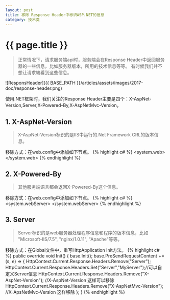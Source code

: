 ```yaml
---
layout: post
title: 移除 Response Header中标识ASP.NET的信息
category: 技术类
---
```


{{ page.title }}
===

> 正常情况下，请求服务端api时，服务端会在Response Header中返回服务器的一些信息，比如服务器版本，所用的技术信息等等。  有时候我们并不想让请求端看到这些信息。

![ResponsHeader]({{ BASE_PATH }}/articles/assets/images/2017-doc/response-header.png)
  
使用.NET框架时，我们关注的Response Header主要是四个：X-AspNet-Version,Server,X-Powered-By,X-AspNetMvc-Version。
  
## 1. X-AspNet-Version

> X-AspNet-Version标识的是IIS中运行的.Net Framework CRL的版本信息。

移除方式：在web.config中添加如下节点。
{% highlight c# %}
<system.web>
	<httpRuntime enableVersionHeader="false"></httpRuntime>  
</system.web>
{% endhighlight %}
## 2. X-Powered-By
> 其他服务端语言都会返回X-Powered-By这个信息。

移除方式：在web.config中添加如下节点。
{% highlight c# %}
<system.webServer>
<httpProtocol>
	<customHeaders>
		<remove name="X-Powered-By"></remove>
	</customHeaders>
	</httpProtocol>
</system.webServer>
{% endhighlight %}
## 3. Server
> Server标识的是web服务器处理程序信息和程序的版本信息，比如 "Microsoft-IIS/7.5", "nginx/1.0.11", "Apache"等等。

移除方式：在Global文件中，重写HttpApplication Init方法。
{% highlight c# %}
public override void Init()
{
	base.Init();
	base.PreSendRequestContent += (s, e) =>
	{
		HttpContext.Current.Response.Headers.Remove("Server");
		HttpContext.Current.Response.Headers.Set("Server","MyServer");//可以自定义Server信息
		HttpContext.Current.Response.Headers.Remove("X-AspNet-Version"); //X-AspNet-Version 这样可以移除
		HttpContext.Current.Response.Headers.Remove("X-AspNetMvc-Version"); //X-ApsNetMvc-Version 这样移除
	};
}
{% endhighlight %}